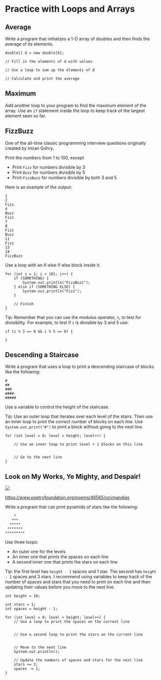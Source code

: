 # Practice with Loops and Arrays

## Average

Write a program that initializes a 1-D array of doubles and then finds the average of its elements.

```
double[] d = new double[8];

// Fill in the elements of d with values

// Use a loop to sum up the elements of d

// Calculate and print the average

```

## Maximum
Add another loop to your program to find the maximum element of the array. Use an `if` statement inside the loop to keep track of the largest element seen so far.


## FizzBuzz

One of the all-time classic programming interview questions originally created by Imran Gohry.

Print the numbers from 1 to 100, except

- Print `Fizz` for numbers divisible by 3
- Print `Buzz` for numbers divisible by 5
- Print `FizzBuzz` for numbers divisible by both 3 and 5

Here is an example of the output:

```
1
2
Fizz
4
Buzz
Fizz
7
8
Fizz
Buzz
11
Fizz
13
14
FizzBuzz
```

Use a loop with an if-else if-else block inside it.

```
for (int i = 1; i < 101; i++) {
    if (SOMETHING) {
        System.out.println("FizzBuzz");
    } else if (SOMETHING ELSE) {
        System.out.println("Fizz");
    }
    
    // Finish
}
```

Tip: Remember that you can use the modulus operator, `%`, to test for divisibility. For example, to test if `i` is divisible by 3 and 5 use:

```
if (i % 3 == 0 && i % 5 == 0) {

}
```

## Descending a Staircase

Write a program that uses a loop to print a descending staircase of blocks like the following:

```
#
##
###
####
#####
```

Use a variable to control the height of the staircase.

Tip: Use an outer loop that iterates over each level of the stairs. Then use an inner loop to print the correct number of blocks on each line. Use `System.out.print("#")` to
print a block without going to the next line.

```
for (int level = 0; level < height; level++) {

    // Use an inner loop to print level + 1 blocks on this line
    
    
    // Go to the next line
}
```


## Look on My Works, Ye Mighty, and Despair!

![](https://upload.wikimedia.org/wikipedia/en/1/1c/Iron_Maiden_-_Powerslave.jpg)

https://www.poetryfoundation.org/poems/46565/ozymandias

Write a program that can print pyramids of stars like the following:

```
    *
   ***
  *****
 *******
*********
```

Use three loops:

- An outer one for the levels
- An inner one that prints the spaces on each line
- A second inner one that prints the stars on each line

Tip: the first level has `height - 1` spaces and 1 star. The second has `height - 2` spaces and 3 stars. I recommend using variables to keep track of the number of spaces and
stars that you need to print on each line and then updating their values before you move to the next line.

```
int height = 10;

int stars = 1;
int spaces = height - 1;

for (int level = 0; level < height; level++) {
    // Use a loop to print the spaces on the current line
    
    
    // Use a second loop to print the stars on the current line
    
    
    // Move to the next line
    System.out.println();
    
    // Update the numbers of spaces and stars for the next line
    stars += 2;
    spaces -= 1;
}
```
